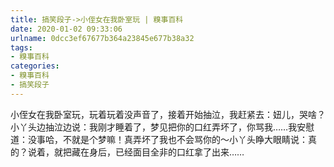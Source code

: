 ```yaml
---
title: 搞笑段子->小侄女在我卧室玩 | 糗事百科
date: 2020-01-02 09:33:06
urlname: 0dcc3ef67677b364a23845e677b38a32
tags: 
- 糗事百科
categories:
- 糗事百科
- 搞笑段子
---
```

小侄女在我卧室玩，玩着玩着没声音了，接着开始抽泣，我赶紧去：妞儿，哭啥？小丫头边抽泣边说：我刚才睡着了，梦见把你的口红弄坏了，你骂我……我安慰道：没事哈，不就是个梦嘛！真弄坏了我也不会骂你的～小丫头睁大眼睛说：真的？说着，就把藏在身后，已经面目全非的口红拿了出来……


